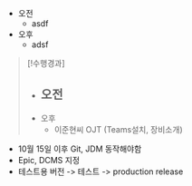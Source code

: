 - 오전
	- asdf
- 오후
	- adsf

>[!수행경과]
>- 오전
>	- 
>- 오후
>	- 이준현씨 OJT (Teams설치, 장비소개)

- 10월 15일 이후 Git, JDM 동작해야함
- Epic, DCMS 지정
- 테스트용 버전 -> 테스트 -> production release

